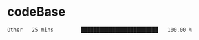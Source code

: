 # codeBase
<!--START_SECTION:waka-->

```txt
Other   25 mins         █████████████████████████   100.00 %
```

<!--END_SECTION:waka-->
